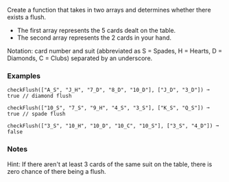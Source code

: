 Create a function that takes in two arrays and determines whether there exists a flush.

*   The first array represents the 5 cards dealt on the table.
*   The second array represents the 2 cards in your hand.

Notation: card number and suit (abbreviated as S = Spades, H = Hearts, D = Diamonds, C = Clubs) separated by an underscore.


### Examples ###
    checkFlush(["A_S", "J_H", "7_D", "8_D", "10_D"], ["J_D", "3_D"]) ➞ true // diamond flush

    checkFlush(["10_S", "7_S", "9_H", "4_S", "3_S"], ["K_S", "Q_S"]) ➞ true // spade flush

    checkFlush(["3_S", "10_H", "10_D", "10_C", "10_S"], ["3_S", "4_D"]) ➞ false


### Notes ###
Hint: If there aren't at least 3 cards of the same suit on the table, there is zero chance of there being a flush.